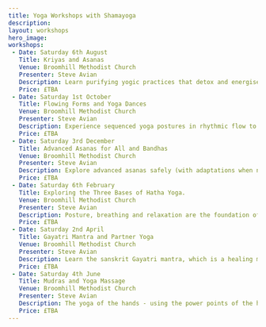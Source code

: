 ```yaml
---
title: Yoga Workshops with Shamayoga
description:
layout: workshops
hero_image:
workshops:
 - Date: Saturday 6th August
   Title: Kriyas and Asanas
   Venue: Broomhill Methodist Church
   Presenter: Steve Avian
   Description: Learn purifying yogic practices that detox and energise the body and soothe the mind.  A detailed approach to a number of classical asanas and deep relaxations techniques.
   Price: £TBA
 - Date: Saturday 1st October
   Title: Flowing Forms and Yoga Dances
   Venue: Broomhill Methodist Church
   Presenter: Steve Avian
   Description: Experience sequenced yoga postures in rhythmic flow to develop flexibility, poise, endurance and strength, and for sheer joy.  Illustrated handouts provided.
   Price: £TBA
 - Date: Saturday 3rd December
   Title: Advanced Asanas for All and Bandhas
   Venue: Broomhill Methodist Church
   Presenter: Steve Avian
   Description: Explore advanced asanas safely (with adaptations when necessary) and fine tune your awareness within the classical poses.  Explore the three bandhas, subtle muscular locks stimulating and harmonising energy in asana and meditation.
   Price: £TBA
 - Date: Saturday 6th February
   Title: Exploring the Three Bases of Hatha Yoga.
   Venue: Broomhill Methodist Church
   Presenter: Steve Avian
   Description: Posture, breathing and relaxation are the foundation of Hatha Yoga that we will explore in this workshop.  Once mastered, these skills can be transposed to enhance all aspects of life.  Included in this workshop will be exercises and asanas that facilitate poise and grounding through a deeper awareness of the body’s centre of gravity.
   Price: £TBA
 - Date: Saturday 2nd April 
   Title: Gayatri Mantra and Partner Yoga
   Venue: Broomhill Methodist Church
   Presenter: Steve Avian
   Description: Learn the sanskrit Gayatri mantra, which is a healing mantra said to bestow radiant health, and other simple mantra to focus the mind for meditation. New partner exercises will also be explored to develop greater flexibility within the classic Hatha poses. 
   Price: £TBA
 - Date: Saturday 4th June 
   Title: Mudras and Yoga Massage
   Venue: Broomhill Methodist Church
   Presenter: Steve Avian
   Description: The yoga of the hands - using the power points of the hands and fingers - these ancient gestures and easy exercises can replenish energy, promote self healing, concentration and relaxation.  Plus yoga and massage combined for deep release of tensions. Learning materials provided. 
   Price: £TBA
---
```

